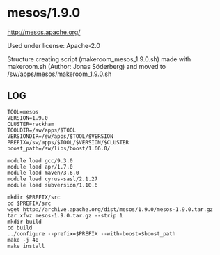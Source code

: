 mesos/1.9.0
========================

<http://mesos.apache.org/>

Used under license:
Apache-2.0

Structure creating script (makeroom_mesos_1.9.0.sh) made with makeroom.sh (Author: Jonas Söderberg) and moved to /sw/apps/mesos/makeroom_1.9.0.sh

LOG
---

    TOOL=mesos
    VERSION=1.9.0
    CLUSTER=rackham
    TOOLDIR=/sw/apps/$TOOL
    VERSIONDIR=/sw/apps/$TOOL/$VERSION
    PREFIX=/sw/apps/$TOOL/$VERSION/$CLUSTER
    boost_path=/sw/libs/boost/1.66.0/

    module load gcc/9.3.0
    module load apr/1.7.0
    module load maven/3.6.0
    module load cyrus-sasl/2.1.27
    module load subversion/1.10.6

    mkdir $PREFIX/src
    cd $PREFIX/src
    wget http://archive.apache.org/dist/mesos/1.9.0/mesos-1.9.0.tar.gz
    tar xfvz mesos-1.9.0.tar.gz --strip 1
    mkdir build
    cd build
    ../configure --prefix=$PREFIX --with-boost=$boost_path
    make -j 40
    make install

